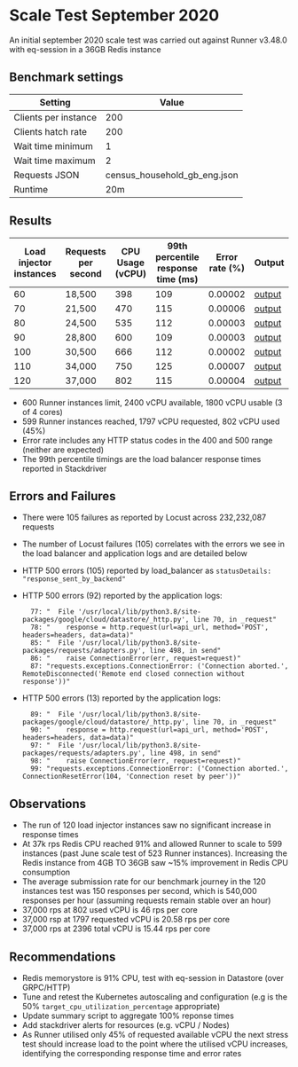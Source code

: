 # Scale Test September 2020

An initial september 2020 scale test was carried out against Runner v3.48.0 with eq-session in a 36GB Redis instance

## Benchmark settings

| Setting | Value |
| --- | ---| 
| Clients per instance | 200 |
| Clients hatch rate   | 200 |
| Wait time minimum | 1 |
| Wait time maximum | 2 |
| Requests JSON | census_household_gb_eng.json |
| Runtime | 20m |

## Results

| Load injector instances | Requests per second | CPU Usage (vCPU) | 99th percentile response time (ms) | Error rate (%) | Output |
| --- | --- | --- | --- | --- | --- |
| 60 |18,500|398|109|0.00002|[output](https://console.cloud.google.com/storage/browser/eq-stress-test-load-injectors-benchmark-outputs/stress-test/2020-09-29T07:22:43)|
| 70 |21,500|470|115|0.00006|[output](https://console.cloud.google.com/storage/browser/eq-stress-test-load-injectors-benchmark-outputs/stress-test/2020-09-29T07:45:53)|
| 80 |24,500|535|112 |0.00003|[output](https://console.cloud.google.com/storage/browser/eq-stress-test-load-injectors-benchmark-outputs/stress-test/2020-09-29T08:07:56)|
| 90 |28,800|600|109|0.00003|[output](https://console.cloud.google.com/storage/browser/eq-stress-test-load-injectors-benchmark-outputs/stress-test/2020-09-29T08:30:03)|
| 100 |30,500|666|112|0.00002|[output](https://console.cloud.google.com/storage/browser/eq-stress-test-load-injectors-benchmark-outputs/stress-test/2020-09-29T08:52:07)|
| 110 |34,000|750|125|0.00007|[output](https://console.cloud.google.com/storage/browser/eq-stress-test-load-injectors-benchmark-outputs/stress-test/2020-09-29T09:14:23)|
| 120 |37,000|802|115|0.00004|[output](https://console.cloud.google.com/storage/browser/eq-stress-test-load-injectors-benchmark-outputs/stress-test/2020-09-29T09:37:14)|

- 600 Runner instances limit, 2400 vCPU available, 1800 vCPU usable (3 of 4 cores)
- 599 Runner instances reached, 1797 vCPU requested, 802 vCPU used (45%)
- Error rate includes any HTTP status codes in the 400 and 500 range (neither are expected)
- The 99th percentile timings are the load balancer response times reported in Stackdriver

## Errors and Failures

- There were 105 failures as reported by Locust across 232,232,087 requests
- The number of Locust failures (105) correlates with the errors we see in the load balancer and application logs and are detailed below
- HTTP 500 errors (105) reported by load_balancer as `statusDetails: "response_sent_by_backend"`
- HTTP 500 errors (92) reported by the application logs:
        
        77: "  File '/usr/local/lib/python3.8/site-packages/google/cloud/datastore/_http.py', line 70, in _request"
        78: "    response = http.request(url=api_url, method='POST', headers=headers, data=data)"
        85: "  File '/usr/local/lib/python3.8/site-packages/requests/adapters.py', line 498, in send"
        86: "    raise ConnectionError(err, request=request)"
        87: "requests.exceptions.ConnectionError: ('Connection aborted.', RemoteDisconnected('Remote end closed connection without response'))"

- HTTP 500 errors (13) reported by the application logs:

        89: "  File '/usr/local/lib/python3.8/site-packages/google/cloud/datastore/_http.py', line 70, in _request"
        90: "    response = http.request(url=api_url, method='POST', headers=headers, data=data)"
        97: "  File '/usr/local/lib/python3.8/site-packages/requests/adapters.py', line 498, in send"
        98: "    raise ConnectionError(err, request=request)"
        99: "requests.exceptions.ConnectionError: ('Connection aborted.', ConnectionResetError(104, 'Connection reset by peer'))"

## Observations

- The run of 120 load injector instances saw no significant increase in response times
- At 37k rps Redis CPU reached 91% and allowed Runner to scale to 599 instances (past June scale test of 523 Runner instances). Increasing the Redis instance from 4GB TO 36GB saw ~15% improvement in Redis CPU consumption
- The average submission rate for our benchmark journey in the 120 instances test was 150 responses per second, which is 540,000 responses per hour (assuming requests remain stable over an hour)
- 37,000 rps at 802 used vCPU is 46 rps per core
- 37,000 rsp at 1797 requested vCPU is 20.58 rps per core
- 37,000 rps at 2396 total vCPU is 15.44 rps per core

## Recommendations

- Redis memorystore is 91% CPU, test with eq-session in Datastore (over GRPC/HTTP)
- Tune and retest the Kubernetes autoscaling and configuration (e.g is the 50% `target_cpu_utilization_percentage` appropriate)
- Update summary script to aggregate 100% reponse times
- Add stackdriver alerts for resources (e.g. vCPU / Nodes)
- As Runner utilised only 45% of requested available vCPU the next stress test should increase load to the point where the utilised vCPU increases, identifying the corresponding response time and error rates
